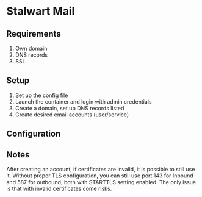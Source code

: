 # Stalwart Mail

## Requirements

1. Own domain
2. DNS records
3. SSL

## Setup

1. Set up the config file
2. Launch the container and login with admin credentials
3. Create a domain, set up DNS records listed
4. Create desired email accounts (user/service)

## Configuration

## Notes

After creating an account, if certificates are invalid, it is possible to still use it. Without proper TLS configuration, you can still use port 143 for Inbound and 587 for outbound, both with STARTTLS setting enabled. The only issue is that with invalid certificates come risks.
